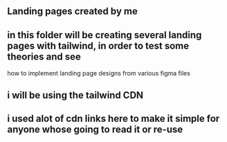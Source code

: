 ## Landing pages created by me
## in this folder will be creating several landing pages with tailwind, in order to test some theories and see 
how to implement landing page designs from various figma files
## i will be using the tailwind CDN
## i used alot of cdn links here to make it simple for anyone whose going to read it or re-use 
